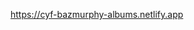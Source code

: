 <a href="https://cyf-bazmurphy-albums.netlify.app" target="_blank">https://cyf-bazmurphy-albums.netlify.app</a>
